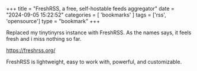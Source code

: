 +++
title = "FreshRSS, a free, self-hostable feeds aggregator"
date = "2024-09-05 15:22:52"
categories = [ 'bookmarks' ]
tags = ['rss', 'opensource']
type = "bookmark"
+++

Replaced my tinytinyrss instance with FreshRSS. As the names says, it feels fresh and i miss nothing so far.   

<https://freshrss.org/>  

FreshRSS is lightweight, easy to work with, powerful, and customizable.  
